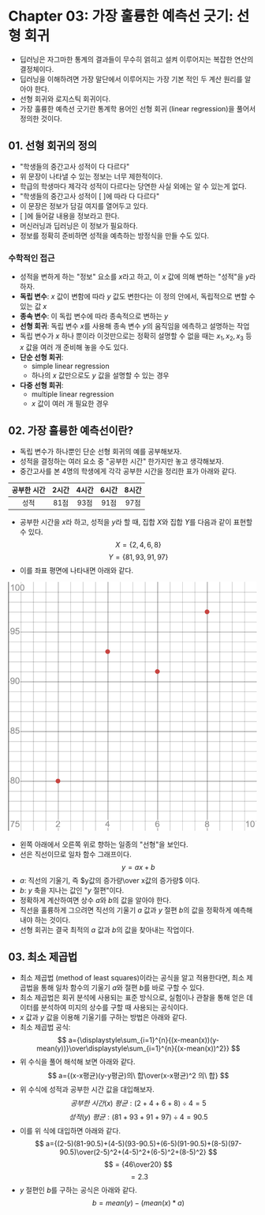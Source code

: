 # Chapter 03: 가장 훌륭한 예측선 긋기: 선형 회귀
- 딥러닝은 자그마한 통계의 결과들이 무수히 얽히고 설켜 이루어지는 복잡한 연산의 결정체이다.
- 딥러닝을 이해하려면 가장 말단에서 이루어지는 가장 기본 적인 두 계산 원리를 알아야 한다.
- 선형 회귀와 로지스틱 회귀이다.
- 가장 훌륭한 예측선 긋기란 통계학 용어인 선형 회귀 (linear regression)을 풀어서 정의한 것이다.

## 01. 선형 회귀의 정의
- "학생들의 중간고사 성적이 다 다르다"
- 위 문장이 나타낼 수 있는 정보는 너무 제한적이다.
- 학급의 학생마다 제각각 성적이 다르다는 당연한 사실 외에는 알 수 있는게 없다.
- "학생들의 중간고사 성적이 [  ]에 따라 다 다르다"
- 이 문장은 정보가 담길 여지를 열어두고 있다.
- [  ]에 들어갈 내용을 정보라고 한다.
- 머신러닝과 딥러닝은 이 정보가 필요하다.
- 정보를 정확히 준비하면 성적을 예측하는 방정식을 만들 수도 있다.

### 수학적인 접근
- 성적을 변하게 하는 "정보" 요소를 $x$라고 하고, 이 $x$ 값에 의해 변하는 "성적"을 $y$라 하자.
- **독립 변수**: $x$ 값이 변함에 따라 $y$ 값도 변한다는 이 정의 안에서, 독립적으로 변할 수 있는 값 $x$
- **종속 변수**: 이 독립 변수에 따라 종속적으로 변하는 $y$
- **선형 회귀**: 독립 변수 $x$를 사용해 종속 변수 $y$의 움직임을 에측하고 설명하는 작업
- 독립 변수가 $x$ 하나 뿐이라 이것만으로는 정확히 설명할 수 없을 때는 $x_1, x_2, x_3$ 등 $x$ 값을 여러 개 준비해 놓을 수도 있다.
- **단순 선형 회귀**: 
    - simple linear regression
    - 하나의 $x$ 값만으로도 $y$ 값을 설명할 수 있는 경우
- **다중 선형 회귀**:
    - multiple linear regression
    - $x$ 값이 여러 개 필요한 경우

## 02. 가장 훌륭한 예측선이란?
- 독립 변수가 하나뿐인 단순 선형 회귀의 예를 공부해보자.
- 성적을 결정하는 여러 요소 중 "공부한 시간" 한가지만 놓고 생각해보자.
- 중간고사를 본 4명의 학생에게 각각 공부한 시간을 정리한 표가 아래와 같다.

|공부한 시간|2시간|4시간|6시간|8시간|
|:---:|:---:|:---:|:---:|:---:|
|성적|81점|93점|91점|97점|

- 공부한 시간을 $x$라 하고, 성적을 $y$라 할 때, 집합 $X$와 집합 $Y$를 다음과 같이 표현할 수 있다.
$$
X=\{2, 4, 6, 8\}
$$
$$
Y=\{81, 93, 91, 97\}
$$
- 이를 좌표 평면에 나타내면 아래와 같다.

![](./assets/graph001.png)

- 왼쪽 아래에서 오른쪽 위로 향하는 일종의 "선형"을 보인다.
- 선은 직선이므로 일차 함수 그래프이다.
$$
y=ax+b
$$
- $a$: 직선의 기울기, 즉 $y값의 증가량\over x값의 증가량$ 이다.
- $b$: $y$ 축을 지나는 값인 "$y$ 절편"이다.
- 정확하게 계산하여면 상수 $a$와 $b$의 값을 알아야 한다.
- 직선을 훌륭하게 그으려면 직선의 기울기 $a$ 값과 $y$ 절편 $b$의 값을 정확하게 예측해 내야 하는 것이다.
- 선형 회귀는 결국 최적의 $a$ 값과 $b$의 값을 찾아내는 작업이다.

## 03. 최소 제곱법
- 최소 제곱법 (method of least squares)이라는 공식을 알고 적용한다면, 최소 제곱법을 통해 일차 함수의 기울기 $a$와 절편 $b$를 바로 구할 수 있다.
- 최소 제곱법은 회귀 분석에 사용되는 표준 방식으로, 실험이나 관찰을 통해 얻은 데이터를 분석하여 미지의 상수를 구할 때 사용되는 공식이다.
- $x$ 값과 $y$ 값을 이용해 기울기를 구하는 방법은 아래와 같다.
- 최소 제곱법 공식:
$$
a={\displaystyle\sum_{i=1}^{n}{(x-mean(x))(y-mean(y))}\over\displaystyle\sum_{i=1}^{n}{(x-mean(x))^2}}
$$
- 위 수식을 풀어 해석해 보면 아래와 같다.
$$
a={(x-x평균)(y-y평균)의\ 합\over(x-x평균)^2 의\ 합}
$$
- 위 수식에 성적과 공부한 시간 값을 대입해보자.
$$
공부한\ 시간(x)\ 평균:(2+4+6+8) \div 4=5
$$
$$
성적(y)\ 평균:(81+93+91+97) \div 4=90.5
$$
- 이를 위 식에 대입하면 아래와 같다.
$$
a={(2-5)(81-90.5)+(4-5)(93-90.5)+(6-5)(91-90.5)+(8-5)(97-90.5)\over(2-5)^2+(4-5)^2+(6-5)^2+(8-5)^2}
$$
$$
= {46\over20}
$$
$$
= 2.3
$$
- $y$ 절편인 $b$를 구하는 공식은 아래와 같다.
$$
b=mean(y)-(mean(x)*a)
$$